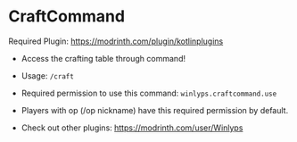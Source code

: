 # CraftCommand
Required Plugin: https://modrinth.com/plugin/kotlinplugins
- Access the crafting table through command!
- Usage: ```/craft```
- Required permission to use this command: ```winlyps.craftcommand.use```
- Players with op (/op nickname) have this required permission by default.

- Check out other plugins: https://modrinth.com/user/Winlyps
